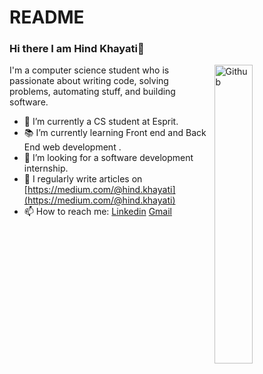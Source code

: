 # README
### Hi there I am Hind Khayati👋

<img width="35%" align="right" alt="Github" src="https://user-images.githubusercontent.com/48678280/88862734-4903af80-d201-11ea-968b-9c939d88a37c.gif" />

I'm a computer science student who is passionate about writing code, solving problems, automating stuff, and building software.

- 🔭 I’m currently a CS student at Esprit.
- 📚 I’m currently learning  Front end and Back End web development .
- 👯 I’m looking for a software development internship. 
-  📝 I regularly write articles on [https://medium.com/@hind.khayati](https://medium.com/@hind.khayati)
- 📫 How to reach me: <a href="https://www.linkedin.com/in/hind-khayati-744609179/"  target="_blank" >Linkedin</a> [Gmail](mailto:hind.khayti@esprit.tn)
